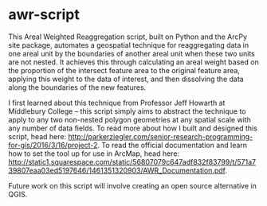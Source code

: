 # awr-script
This Areal Weighted Reaggregation script, built on Python and the ArcPy site package, automates a geospatial technique for reaggregating data in one areal unit by the boundaries of another areal unit when these two units are not nested. It achieves this through calculating an areal weight based on the proportion of the intersect feature area to the original feature area, applying this weight to the data of interest, and then dissolving the data along the boundaries of the new features.

I first learned about this technique from Professor Jeff Howarth at Middlebury College – this script simply aims to abstract the technique to apply to any two non-nested polygon geometries at any spatial scale with any number of data fields. To read more about how I built and designed this script, head here: http://parkerziegler.com/senior-research-programming-for-gis/2016/3/16/project-2. To read the official documentation and learn how to set the tool up for use in ArcMap, head here: http://static1.squarespace.com/static/56807079c647adf832f83799/t/571a739807eaa03ed5197646/1461351320903/AWR_Documentation.pdf.

Future work on this script will involve creating an open source alternative in QGIS.
